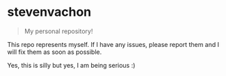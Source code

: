 # stevenvachon

> My personal repository!

This repo represents myself. If I have any issues, please report them and I will fix them as soon as possible.

Yes, this is silly but yes, I am being serious :)
